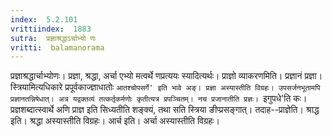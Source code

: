 ```yaml
---
index:  5.2.101
vrittiindex:  1883
sutra:  प्रज्ञाश्रद्धाऽर्चाभ्यो णः
vritti:  balamanorama 
---
```


प्रज्ञाश्रद्धार्चाभ्योणः। प्रज्ञा, श्रद्धा, अर्चा एभ्यो मत्वर्थे णप्रत्ययः स्यादित्यर्थः। प्राज्ञो व्याकरणमिति। प्रज्ञानं प्रज्ञा। स्त्रियामित्यधिकारे प्रपूर्वकाज्ज्ञाधातोः `आतश्चोपसर्गे' इति भावे अङ्। प्रज्ञा अस्यास्तीति विग्रहः। उपसर्जनभूतामपि प्रज्ञानतन्निषेधात्। अत्र यद्वक्तव्यं तत्कर्तृकर्मणोः कृतीत्यत्र प्रपञ्चितम्। नच प्रजानातीति प्रज्ञः। `इगुपधे'ति कः। प्रज्ञशब्दात्स्वार्थे अणि प्राज्ञ इति सिध्यतीति शङ्क्यं, तथा सति स्त्रिया ङीप्प्रसङ्गात्। तदाह--प्राज्ञेति। श्राद्ध इति। श्रद्धा अस्यास्तीति विग्रहः। आर्च इति। अर्चा अस्यास्तीति विग्रहः।

